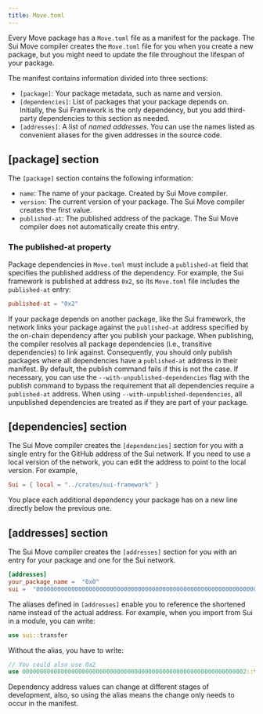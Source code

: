 ```yaml
---
title: Move.toml
---
```


Every Move package has a `Move.toml` file as a manifest for the package. The Sui Move compiler creates the `Move.toml` file for you when you create a new package, but you might need to update the file throughout the lifespan of your package.    

The manifest contains information divided into three sections:
* `[package]`: Your package metadata, such as name and version.
* `[dependencies]`: List of packages that your package depends on. Initially, the Sui Framework is the only dependency, but you add third-party dependencies to this section as needed.
* `[addresses]`: A list of *named addresses*. You can use the names listed as convenient aliases for the given addresses in the source code.

## [package] section

The `[package]` section contains the following information:

* `name`: The name of your package. Created by Sui Move compiler.
* `version`: The current version of your package. The Sui Move compiler creates the first value.
* `published-at`: The published address of the package. The Sui Move compiler does not automatically create this entry.

### The published-at property

Package dependencies in `Move.toml` must include a `published-at` field that specifies the published address of the dependency. For example, the Sui framework is published at address `0x2`, so its `Move.toml` file includes the `published-at` entry:

```toml
published-at = "0x2"
```

If your package depends on another package, like the Sui framework, the network links your package against the `published-at` address specified by the on-chain dependency after you publish your package. When publishing, the compiler resolves all package dependencies (i.e., transitive dependencies) to link against. Consequently, you should only publish packages where all dependencies have a `published-at` address in their manifest. By default, the publish command fails if this is not the case. If necessary, you can use the `--with-unpublished-dependencies` flag with the publish command to bypass the requirement that all dependencies require a `published-at` address. When using `--with-unpublished-dependencies`, all unpublished dependencies are treated as if they are part of your package.

## [dependencies] section

The Sui Move compiler creates the `[dependencies]` section for you with a single entry for the GitHub address of the Sui network. If you need to use a local version of the network, you can edit the address to point to the local version. For example, 

```toml
Sui = { local = "../crates/sui-framework" }
```

You place each additional dependency your package has on a new line directly below the previous one.

## [addresses] section

The Sui Move compiler creates the `[addresses]` section for you with an entry for your package and one for the Sui network.

```toml
[addresses]
your_package_name =  "0x0"
sui =  "0000000000000000000000000000000000000000000000000000000000000002"
```

The aliases defined in `[addresses]` enable you to reference the shortened name instead of the actual address. For example, when you import from Sui in a module, you can write:

```rust
use sui::transfer
```

Without the alias, you have to write:

```rust
// You could also use 0x2
use 0000000000000000000000000000000000000000000000000000000000000002::transfer
```

Dependency address values can change at different stages of development, also, so using the alias means the change only needs to occur in the manifest.
 
